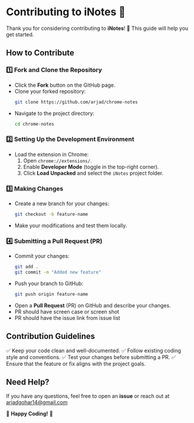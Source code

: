 # Contributing to iNotes 📝

Thank you for considering contributing to **iNotes**! 🎉 This guide will help you get started.

## How to Contribute

### 1️⃣ Fork and Clone the Repository
- Click the **Fork** button on the GitHub page.
- Clone your forked repository:
  ```sh
  git clone https://github.com/arjad/chrome-notes
  ```
- Navigate to the project directory:
  ```sh
  cd chrome-notes
  ```

### 2️⃣ Setting Up the Development Environment
- Load the extension in Chrome:
  1. Open `chrome://extensions/`.
  2. Enable **Developer Mode** (toggle in the top-right corner).
  3. Click **Load Unpacked** and select the `iNotes` project folder.

### 3️⃣ Making Changes
- Create a new branch for your changes:
  ```sh
  git checkout -b feature-name
  ```
- Make your modifications and test them locally.

### 4️⃣ Submitting a Pull Request (PR)
- Commit your changes:
  ```sh
  git add .
  git commit -m "Added new feature"
  ```
- Push your branch to GitHub:
  ```sh
  git push origin feature-name
  ```
- Open a **Pull Request** (PR) on GitHub and describe your changes.
- PR should have screen case or screen shot
- PR should have the issue link from issue list


## Contribution Guidelines
✅ Keep your code clean and well-documented.
✅ Follow existing coding style and conventions.
✅ Test your changes before submitting a PR.
✅ Ensure that the feature or fix aligns with the project goals.

## Need Help?
If you have any questions, feel free to open an **issue** or reach out at arjadgohar14@gmail.com

🙌 **Happy Coding!** 🚀
